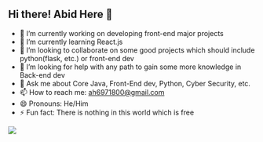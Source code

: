 ## Hi there! Abid Here 👋

- 🔭 I’m currently working on developing front-end major projects
- 🌱 I’m currently learning React.js
- 👯 I’m looking to collaborate on some good projects which should include python(flask, etc.) or front-end dev
- 🤔 I’m looking for help with any path to gain some more knowledge in Back-end dev
- 💬 Ask me about Core Java, Front-End dev, Python, Cyber Security, etc. 
- 📫 How to reach me: ah6971800@gmail.com
- 😄 Pronouns: He/Him
- ⚡ Fun fact: There is nothing in this world which is free 


<img src = "https://www.youtube.com/redirect?event=video_description&redir_token=QUFFLUhqbUxuNFRYYmp2a3pIbnhXQWI1Q3dHQlA5cmY0d3xBQ3Jtc0tsS2ZMWHpqTG9WdTFNdDJ3UHpSMWdOdUtsM2ZDWXZyNl9WSXdTa0hvQktKVmFHQ0pSWjFRTTJFV282c3F3Njh5V21WNTRwNzEzZ0ZGcmRNbFhCNHZ6UEdULXc5WWZLSVZUazUtWkhvLVVscUJYc3JkTQ&q=https%3A%2F%2Fgithub-readme-stats.vercel.app%2Fapi%3Fusername%3Diampawan%26%26show_icons%3Dtrue%26title_color%3Dffffff%26icon_color%3Dbb2acf%26text_color%3Ddaf7dc%26bg_color%3D151515&v=dkE4mVhwMB4">


